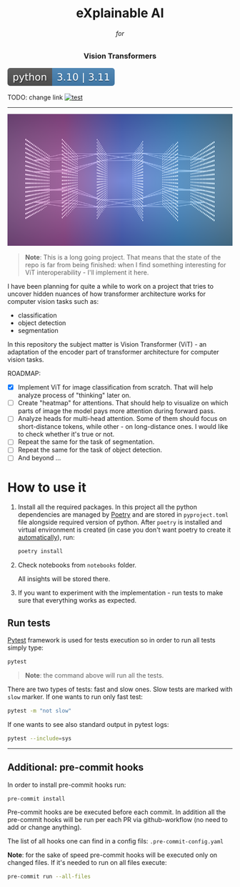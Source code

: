 <p>
    <h1 align="center">eXplainable AI</h1>
    <h6 align="center">for</h6>
    <h3 align="center">Vision Transformers</h3>
</p>

![Python versions](/assets/readme/python_versions.svg)

TODO: change link
[![test](https://github.com/Andrei-Aksionov/nanoGPTplus/actions/workflows/test.yaml/badge.svg)](https://github.com/Andrei-Aksionov/nanoGPTplus/actions/workflows/test.yaml)

***

<p align=center><img src="assets/readme/nn_scheme.png"></p>

> **Note**: This is a long going project. That means that the state of the repo is far from being finished: when I find something interesting for ViT interoperability - I'll implement it here.

I have been planning for quite a while to work on a project that tries to uncover hidden nuances of how transformer architecture works for computer vision tasks such as:

- classification
- object detection
- segmentation

In this repository the subject matter is Vision Transformer (ViT) - an adaptation of the encoder part of transformer architecture for computer vision tasks.

ROADMAP:

- [x] Implement ViT for image classification from scratch. That will help analyze process of "thinking" later on.
- [ ] Create "heatmap" for attentions. That should help to visualize on which parts of image the model pays more attention during forward pass.
- [ ] Analyze heads for multi-head attention. Some of them should focus on short-distance tokens, while other - on long-distance ones. I would like to check whether it's true or not.
- [ ] Repeat the same for the task of segmentation.
- [ ] Repeat the same for the task of object detection.
- [ ] And beyond ...

# How to use it

1. Install all the required packages. In this project all the python dependencies are managed by [Poetry](https://python-poetry.org/) and are stored in `pyproject.toml` file alongside required version of python. After `poetry` is installed and virtual environment is created (in case you don't want poetry to create it [automatically](https://python-poetry.org/docs/configuration/#virtualenvscreate)), run:

    ```bash
    poetry install
    ```

2. Check notebooks from `notebooks` folder.

    All insights will be stored there.

3. If you want to experiment with the implementation - run tests to make sure that everything works as expected.

## Run tests

[Pytest](https://github.com/pytest-dev/pytest) framework is used for tests execution so in order to run all tests simply type:

```bash
pytest
```

> **Note**: the command above will run all the tests.

There are two types of tests: fast and slow ones. Slow tests are marked with `slow` marker. If one wants to run only fast test:

```bash
pytest -m "not slow"
```

If one wants to see also standard output in pytest logs:

```bash
pytest --include=sys
```

***

## Additional: pre-commit hooks

In order to install pre-commit hooks run:

```bash
pre-commit install
```

Pre-commit hooks are be executed before each commit. In addition all the pre-commit hooks will be run per each PR via github-workflow (no need to add or change anything).

The list of all hooks one can find in a config fils: `.pre-commit-config.yaml`

**Note**: for the sake of speed pre-commit hooks will be executed only on changed files. If it's needed to run on all files execute:

```bash
pre-commit run --all-files
```

